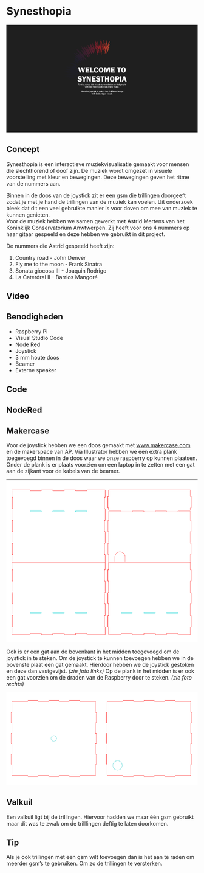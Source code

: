 # Synesthopia

![Synesthopia](/Docs/Synesthopia.png)

## Concept

Synesthopia is een interactieve muziekvisualisatie gemaakt voor mensen die slechthorend of doof zijn. De muziek wordt omgezet in visuele voorstelling met kleur en bewegingen. Deze bewegingen geven het ritme van de nummers aan.

Binnen in de doos van de joystick zit er een gsm die trillingen doorgeeft zodat je met je hand de trillingen van de muziek kan voelen. Uit onderzoek bleek dat dit een veel gebruikte manier is voor doven om mee van muziek te kunnen genieten.  
Voor de muziek hebben we samen gewerkt met Astrid Mertens van het Koninklijk Conservatorium Anwtwerpen. Zij heeft voor ons 4 nummers op haar gitaar gespeeld en deze hebben we gebruikt in dit project.

De nummers die Astrid gespeeld heeft zijn:

1. Country road - John Denver
2. Fly me to the moon - Frank Sinatra
3. Sonata giocosa III - Joaquin Rodrigo
4. La Caterdral II - Barrios Mangoré

## Video

## Benodigheden

- Raspberry Pi
- Visual Studio Code
- Node Red
- Joystick
- 3 mm houte doos
- Beamer
- Externe speaker

## Code

## NodeRed

## Makercase

Voor de joystick hebben we een doos gemaakt met www.makercase.com en de makerspace van AP.
Via Illustrator hebben we een extra plank toegevoegd binnen in de doos waar we onze raspberry op kunnen plaatsen. Onder de plank is er plaats voorzien om een laptop in te zetten met een gat aan de zijkant voor de kabels van de beamer.

![Makercase file 1](/Docs/makercase1.png)

Ook is er een gat aan de bovenkant in het midden toegevoegd om de joystick in te steken.
Om de joystick te kunnen toevoegen hebben we in de bovenste plaat een gat gemaakt. Hierdoor hebben we de joystick gestoken en deze dan vastgevijst. _(zie foto links)_
Op de plank in het midden is er ook een gat voorzien om de draden van de Raspberry door te steken. _(zie foto rechts)_

![Makercase file 2](/Docs/makercase2.png)

## Valkuil

Een valkuil ligt bij de trillingen. Hiervoor hadden we maar één gsm gebruikt maar dit was te zwak om de trilllingen deftig te laten doorkomen.

## Tip

Als je ook trillingen met een gsm wilt toevoegen dan is het aan te raden om meerder gsm’s te gebruiken. Om zo de trillingen te versterken.
